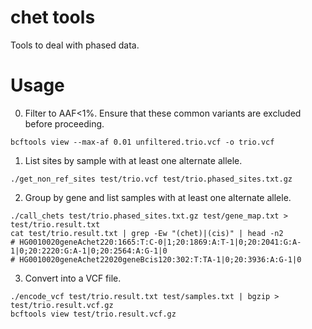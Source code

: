 # chet tools
Tools to deal with phased data.

# Usage

0. Filter to AAF<1%. Ensure that these common variants are excluded before proceeding.
```
bcftools view --max-af 0.01 unfiltered.trio.vcf -o trio.vcf
```


1. List sites by sample with at least one alternate allele.
```
./get_non_ref_sites test/trio.vcf test/trio.phased_sites.txt.gz
```

2. Group by gene and list samples with at least one alternate allele. 
```
./call_chets test/trio.phased_sites.txt.gz test/gene_map.txt > test/trio.result.txt
cat test/trio.result.txt | grep -Ew "(chet)|(cis)" | head -n2
# HG0010020geneAchet220:1665:T:C-0|1;20:1869:A:T-1|0;20:2041:G:A-1|0;20:2220:G:A-1|0;20:2564:A:G-1|0
# HG0010020geneAchet22020geneBcis120:302:T:TA-1|0;20:3936:A:G-1|0
```

3. Convert into a VCF file.
```
./encode_vcf test/trio.result.txt test/samples.txt | bgzip > test/trio.result.vcf.gz
bcftools view test/trio.result.vcf.gz

```

